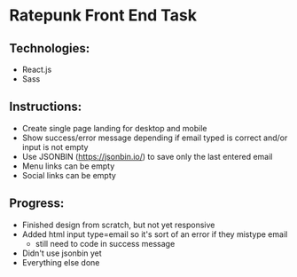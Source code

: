 # Ratepunk Front End Task

## Technologies:

- React.js
- Sass

## Instructions:

- Create single page landing for desktop and mobile 
- Show success/error message depending if email typed is correct and/or input is not empty
- Use JSONBIN (https://jsonbin.io/) to save only the last entered email 
- Menu links can be empty 
- Social links can be empty

## Progress:

- Finished design from scratch, but not yet responsive
- Added html input type=email so it's sort of an error if they mistype email
    - still need to code in success message
- Didn't use jsonbin yet
- Everything else done